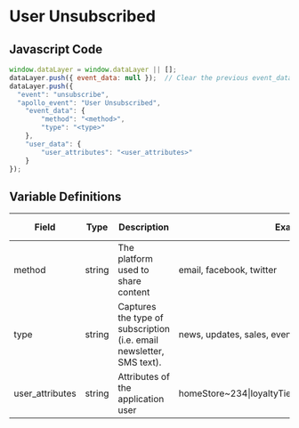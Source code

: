 # User Unsubscribed

### 

## Javascript Code
```js
window.dataLayer = window.dataLayer || [];
dataLayer.push({ event_data: null });  // Clear the previous event_data object.
dataLayer.push({
  "event": "unsubscribe",
  "apollo_event": "User Unsubscribed",
    "event_data": {
        "method": "<method>",
        "type": "<type>"
    },
    "user_data": {
        "user_attributes": "<user_attributes>"
    }
});
```

## Variable Definitions

|Field|Type|Description|Example|Pattern|Min Length|Max Length|Minimum|Maximum|Multiple Of|
| --- | --- | --- | --- | --- | --- | --- | --- | --- | --- |
|method|string|The platform used to share content|email, facebook, twitter|||||||
|type|string|Captures the type of subscription \(i.e. email newsletter, SMS text\).|news, updates, sales, events|||||||
|user_attributes|string|Attributes of the application user|homeStore\~234\|loyaltyTier\~gold\|memberSince\~2002|||||||




